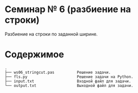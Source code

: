 # Семинар № 6 (разбиение на строки)

Разбиение на строки по заданной ширине. 

# Содержимое

    .
    ├── ws06_stringcut.pas          Решение задачи.
    ├── fls.py                      Решение задачи на Python.
    ├── input.txt                   Входной файл для задачи.
    └── output.txt                  Выходной файл для задачи.
